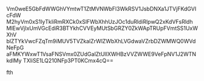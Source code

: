Vm0weE5GbFdWWGhVYmtwT1ZtMVNWbFl3WkRSV1JsbDNXa1JTVjFKdGVIcFdW
M2hyVm0xS1IyTkliRmRXCk0xSlFWbXhhUzJOc1duRldiRlpwQ2xKdVFsRldh
MlEwVjIxUmVGcEdiR3BTYkhCVVEyMUtSbGRZY0ZkWApTRUpFVmtSS1UxWXhV
blZTYkVwcFZqTm9iMUV5TVZkalZrWlZWbXhLVGdwaVZrbDZWMWQ0WVdNeFpG
aFMKYWxwT1VsaFNSVmx0ZUdGalZtUllXWHBzVVZWWE9VeFpNV1J2WTNkdlMy
TXliSE1LQ210NFp3PT0KCmx4cQ==

fth